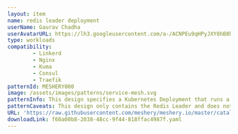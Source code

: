 ```yaml
---
layout: item
name: redis leader deployment
userName: Gaurav Chadha
userAvatarURL: https://lh3.googleusercontent.com/a-/ACNPEu9qHPyJXY8hB8h4Qlmdc1YzI9qXe0if3sRuTpQPJA=s96-c
type: workloads
compatibility: 
        - Linkerd
        - Nginx
        - Kuma
        - Consul
        - Traefik
patternId: MESHERY000
image: /assets/images/patterns/service-mesh.svg
patternInfo: This design specifies a Kubernetes Deployment that runs a single replica Redis leader Pod.
patternCaveats: This design only contains the Redis Leader and does not contain any Redis Followers.
URL: 'https://raw.githubusercontent.com/meshery/meshery.io/master/catalog/f60a00b8-2038-48cc-9f44-818ffac4987f.yaml'
downloadLink: f60a00b8-2038-48cc-9f44-818ffac4987f.yaml
---
```

